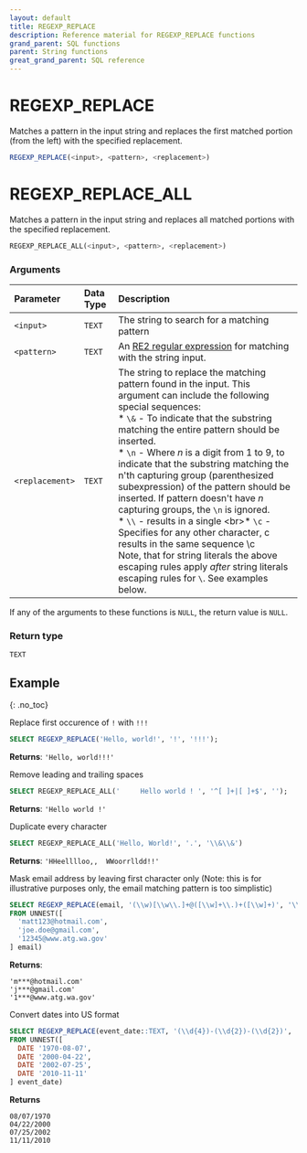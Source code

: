 ```yaml
---
layout: default
title: REGEXP_REPLACE
description: Reference material for REGEXP_REPLACE functions
grand_parent: SQL functions
parent: String functions
great_grand_parent: SQL reference
---
```


# REGEXP\_REPLACE

Matches a pattern in the input string and replaces the first matched portion (from the left) with the specified replacement. 

```sql
REGEXP_REPLACE(<input>, <pattern>, <replacement>)
```

# REGEXP\_REPLACE\_ALL

Matches a pattern in the input string and replaces all matched portions with the specified replacement. 


```sql
REGEXP_REPLACE_ALL(<input>, <pattern>, <replacement>)
```

### Arguments

| Parameter   | Data Type | Description                                                                                                                                                                                                                                                                                                                                                                                                                                                                                                                                                                                                                                                                                                                                                                                                                                                                                                                                                                                                                                           |
| :----------- | :---------- | :----------------------------------------------------------------------------------------------------------------------------------------------------------------------------------------------------------------------------------------------------------------------------------------------------------------------------------------------------------------------------------------------------------------------------------------------------------------------------------------------------------------------------------------------------------------------------------------------------------------------------------------------------------------------------------------------------------------------------------------------------------------------------------------------------------------------------------------------------------------------------------------------------------------------------------------------------------------------------------------------------------------------------------------------------- |
| `<input>` | `TEXT` | The string to search for a matching pattern                                                                                                                                                                                                                                                                                                                                                                                                                                                                                                                                                                                                                                                                                                                                                                                                                                                                                                                                                                                                           |
| `<pattern>` | `TEXT` | An [RE2 regular expression](https://github.com/google/re2/wiki/Syntax) for matching with the string input.                                                                                                                                                                                                                                                                                                                                                                                                                                                                                                                                                                                                                                                                                                                                                                                                                                                                                                                                                  |
| `<replacement>` | `TEXT` | The string to replace the matching pattern found in the input. This argument can include the following special sequences: <br>* `\&` - To indicate that the substring matching the entire pattern should be inserted.<br>* `\n` - Where *n* is a digit from 1 to 9, to indicate that the substring matching the n'th capturing group (parenthesized subexpression) of the pattern should be inserted. If pattern doesn't have *n* capturing groups, the `\n` is ignored.<br>* `\\` - results in a single \<br>* `\c` - Specifies for any other character, c results in the same sequence \c<br> Note, that for string literals the above escaping rules apply *after* string literals escaping rules for `\`. See examples below. |

If any of the arguments to these functions is `NULL`, the return value is `NULL`.

### Return type
`TEXT`

## Example
{: .no_toc}

Replace first occurence of `!` with `!!!`

```sql
SELECT REGEXP_REPLACE('Hello, world!', '!', '!!!');
```
**Returns**: `'Hello, world!!!'`

Remove leading and trailing spaces

```sql
SELECT REGEXP_REPLACE_ALL('     Hello world ! ', '^[ ]+|[ ]+$', '');
```
**Returns**: `'Hello world !'`

Duplicate every character

```sql
SELECT REGEXP_REPLACE_ALL('Hello, World!', '.', '\\&\\&')
```

**Returns**: `'HHeelllloo,,  WWoorrlldd!!'`


Mask email address by leaving first character only (Note: this is for illustrative purposes only, the email matching pattern is too simplistic)

```sql
SELECT REGEXP_REPLACE(email, '(\\w)[\\w\\.]+@([\\w]+\\.)+([\\w]+)', '\\1***@\\2\\3') 
FROM UNNEST([
  'matt123@hotmail.com',
  'joe.doe@gmail.com',
  '12345@www.atg.wa.gov'
] email)
```

**Returns**:
```
'm***@hotmail.com'
'j***@gmail.com'
'1***@www.atg.wa.gov'
```

Convert dates into US format

```sql
SELECT REGEXP_REPLACE(event_date::TEXT, '(\\d{4})-(\\d{2})-(\\d{2})', '\\2/\\3/\\1')
FROM UNNEST([
  DATE '1970-08-07',
  DATE '2000-04-22',
  DATE '2002-07-25',
  DATE '2010-11-11'
] event_date)
```

**Returns**
```
08/07/1970
04/22/2000
07/25/2002
11/11/2010
```

